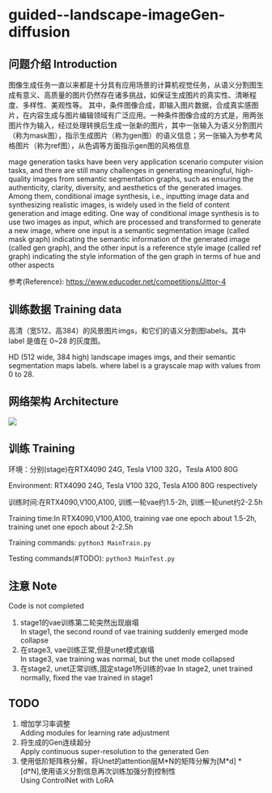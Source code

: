 # guided--landscape-imageGen-diffusion
## 问题介绍 Introduction
图像生成任务一直以来都是十分具有应用场景的计算机视觉任务，从语义分割图生成有意义、高质量的图片仍然存在诸多挑战，如保证生成图片的真实性、清晰程度、多样性、美观性等。
其中，条件图像合成，即输入图片数据，合成真实感图片，在内容生成与图片编辑领域有广泛应用。一种条件图像合成的方式是，用两张图片作为输入，经过处理转换后生成一张新的图片，其中一张输入为语义分割图片（称为mask图），指示生成图片（称为gen图）的语义信息；另一张输入为参考风格图片（称为ref图），从色调等方面指示gen图的风格信息

mage generation tasks have been very application scenario computer vision tasks, and there are still many challenges in generating meaningful, high-quality images from semantic segmentation graphs, such as ensuring the authenticity, clarity, diversity, and aesthetics of the generated images. Among them, conditional image synthesis, i.e., inputting image data and synthesizing realistic images, is widely used in the field of content generation and image editing. One way of conditional image synthesis is to use two images as input, which are processed and transformed to generate a new image, where one input is a semantic segmentation image (called mask graph) indicating the semantic information of the generated image (called gen graph), and the other input is a reference style image (called ref graph) indicating the style information of the gen graph in terms of hue and other aspects

参考(Reference): https://www.educoder.net/competitions/Jittor-4

## 训练数据 Training data
高清（宽512、高384）的风景图片imgs，和它们的语义分割图labels。其中 label 是值在 0~28 的灰度图。

HD (512 wide, 384 high) landscape images imgs, and their semantic segmentation maps labels. where label is a grayscale map with values from 0 to 28.

## 网络架构 Architecture
<img src="Architecture-diagram.svg">

## 训练 Training
环境：分别(stage)在RTX4090 24G, Tesla V100 32G，Tesla A100 80G

Environment: RTX4090 24G, Tesla V100 32G, Tesla A100 80G respectively

训练时间:在RTX4090,V100,A100, 训练一轮vae约1.5-2h, 训练一轮unet约2-2.5h

Training time:In RTX4090,V100,A100, training vae one epoch about 1.5-2h, training unet one epoch about 2-2.5h

Training commands: <code>python3 MainTrain.py</code>

Testing commands(#TODO): <code>python3 MainTest.py</code>

## 注意 Note
Code is not completed

1. stage1的vae训练第二轮突然出现崩塌<br>
In stage1, the second round of vae training suddenly emerged mode collapse
2. 在stage3, vae训练正常,但是unet模式崩塌<br>
In stage3, vae training was normal, but the unet mode collapsed
3. 在stage2, unet正常训练,固定stage1所训练的vae
In stage2, unet trained normally, fixed the vae trained in stage1

## TODO
1. 增加学习率调整<br>
Adding modules for learning rate adjustment
2. 将生成的Gen连续超分<br>
Apply continuous super-resolution to the generated Gen
3. 使用低阶矩阵秩分解，将Unet的attention层M\*N的矩阵分解为[M\*d] * [d\*N],使用语义分割信息再次训练加强分割控制性<br>
Using ControlNet with LoRA
